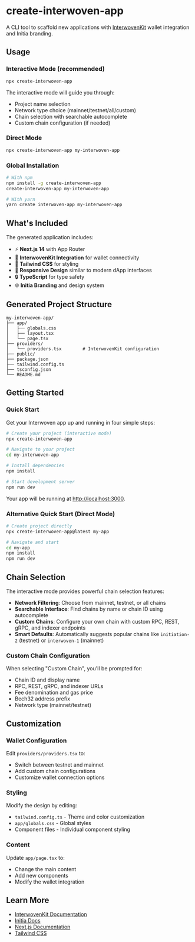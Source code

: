 # create-interwoven-app

A CLI tool to scaffold new applications with [InterwovenKit](https://docs.initia.xyz/interwovenkit) wallet integration and Initia branding.

## Usage

### Interactive Mode (recommended)

```bash
npx create-interwoven-app
```

The interactive mode will guide you through:

- Project name selection
- Network type choice (mainnet/testnet/all/custom)
- Chain selection with searchable autocomplete
- Custom chain configuration (if needed)

### Direct Mode

```bash
npx create-interwoven-app my-interwoven-app
```

### Global Installation

```bash
# With npm
npm install -g create-interwoven-app
create-interwoven-app my-interwoven-app

# With yarn
yarn create interwoven-app my-interwoven-app
```

## What's Included

The generated application includes:

- ⚡ **Next.js 14** with App Router
- 🔗 **InterwovenKit Integration** for wallet connectivity
- 🎨 **Tailwind CSS** for styling
- 📱 **Responsive Design** similar to modern dApp interfaces
- 🔒 **TypeScript** for type safety
- 🌐 **Initia Branding** and design system

## Generated Project Structure

```
my-interwoven-app/
├── app/
│   ├── globals.css
│   ├── layout.tsx
│   └── page.tsx
├── providers/
│   └── providers.tsx        # InterwovenKit configuration
├── public/
├── package.json
├── tailwind.config.ts
├── tsconfig.json
└── README.md
```

## Getting Started

### Quick Start

Get your Interwoven app up and running in four simple steps:

```bash
# Create your project (interactive mode)
npx create-interwoven-app

# Navigate to your project
cd my-interwoven-app

# Install dependencies
npm install

# Start development server
npm run dev
```

Your app will be running at [http://localhost:3000](http://localhost:3000).

### Alternative Quick Start (Direct Mode)

```bash
# Create project directly
npx create-interwoven-app@latest my-app

# Navigate and start
cd my-app
npm install
npm run dev
```

## Chain Selection

The interactive mode provides powerful chain selection features:

- **Network Filtering**: Choose from mainnet, testnet, or all chains
- **Searchable Interface**: Find chains by name or chain ID using autocomplete
- **Custom Chains**: Configure your own chain with custom RPC, REST, gRPC, and indexer endpoints
- **Smart Defaults**: Automatically suggests popular chains like `initiation-2` (testnet) or `interwoven-1` (mainnet)

### Custom Chain Configuration

When selecting "Custom Chain", you'll be prompted for:

- Chain ID and display name
- RPC, REST, gRPC, and indexer URLs
- Fee denomination and gas price
- Bech32 address prefix
- Network type (mainnet/testnet)

## Customization

### Wallet Configuration

Edit `providers/providers.tsx` to:

- Switch between testnet and mainnet
- Add custom chain configurations
- Customize wallet connection options

### Styling

Modify the design by editing:

- `tailwind.config.ts` - Theme and color customization
- `app/globals.css` - Global styles
- Component files - Individual component styling

### Content

Update `app/page.tsx` to:

- Change the main content
- Add new components
- Modify the wallet integration

## Learn More

- [InterwovenKit Documentation](https://docs.initia.xyz/interwovenkit)
- [Initia Docs](https://docs.initia.xyz)
- [Next.js Documentation](https://nextjs.org/docs)
- [Tailwind CSS](https://tailwindcss.com/docs)
